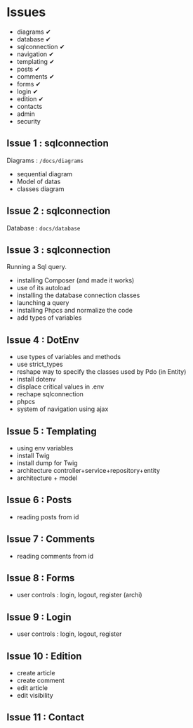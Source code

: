 # Issues

- diagrams ✔
- database ✔
- sqlconnection ✔
- navigation ✔
- templating ✔
- posts ✔
- comments ✔
- forms ✔
- login ✔
- edition ✔
- contacts 
- admin 
- security 

## Issue 1 : sqlconnection

Diagrams : `/docs/diagrams`

- sequential diagram
- Model of datas
- classes diagram

## Issue 2 : sqlconnection

Database : `docs/database`

## Issue 3 : sqlconnection

Running a Sql query.

- installing Composer (and made it works)
- use of its autoload
- installing the database connection classes
- launching a query
- installing Phpcs and normalize the code
- add types of variables

## Issue 4 : DotEnv

- use types of variables and methods
- use strict_types
- reshape way to specify the classes used by Pdo (in Entity)
- install dotenv
- displace critical values in .env
- rechape sqlconnection
- phpcs
- system of navigation using ajax

## Issue 5 : Templating
- using env variables
- install Twig
- install dump for Twig
- architecture controller+service+repository+entity
- architecture + model

## Issue 6 : Posts
- reading posts from id

## Issue 7 : Comments
- reading comments from id

## Issue 8 : Forms
- user controls : login, logout, register (archi)

## Issue 9 : Login
- user controls : login, logout, register

## Issue 10 : Edition
- create article
- create comment
- edit article
- edit visibility

## Issue 11 : Contact
